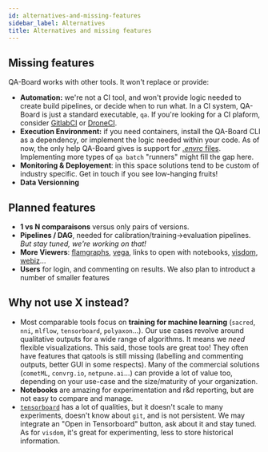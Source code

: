 ```yaml
---
id: alternatives-and-missing-features
sidebar_label: Alternatives
title: Alternatives and missing features
---
```



## Missing features
QA-Board works with other tools. It won't replace or provide:
- **Automation:** we're not a CI tool, and won't provide logic needed to create build pipelines, or decide when to run what. In a CI system, QA-Board is just a standard executable, `qa`. If you're looking for a CI plaform, consider [GitlabCI](https://docs.gitlab.com/ee/ci/) or [DroneCI](https://github.com/drone/drone).
- **Execution Environment:** if you need containers, install the QA-Board CLI as a dependency, or implement the logic needed within your code. As of now, the only help QA-Board gives is support for [*.envrc* files](https://direnv.net/). Implementing more types of `qa batch` "runners" might fill the gap here.
- **Monitoring & Deployement**: in this space solutions tend to be custom of industry specific. Get in touch if you see low-hanging fruits!
- **Data Versionning**

## Planned features
- **1 vs N comparaisons** versus only pairs of versions.
- **Pipelines / DAG**, needed for calibration/training->evaluation pipelines. *But stay tuned, we're working on that!*
- **More Viewers**: [flamgraphs](http://www.brendangregg.com/FlameGraphs/cpuflamegraphs.html), [vega](https://vega.github.io/vega/), links to open with notebooks, [visdom](https://github.com/facebookresearch/visdom), [webiz](https://webviz.io/)...
- **Users** for login, and commenting on results.
We also plan to introduct a number of smaller features

## Why not use X instead?
- Most comparable tools focus on **training for machine learning** (`sacred`, `nni`, `mlflow`, `tensorboard`, `polyaxon`...). Our use cases revolve around qualitative outputs for a wide range of algorithms. It means we *need* flexible visualizations. This said, those tools are great too! They often have features that qatools is still missing (labelling and commenting outputs, better GUI in some respects). Many of the commercial solutions (`cometML`, `convrg.io`, `netpune.ai`...) can provide a lot of value too, depending on your use-case  and the size/maturity of your organization.
- **Notebooks** are amazing for experimentation and r&d reporting, but are not easy to compare and manage. 
- [`tensorboard`](https://www.tensorflow.org/tensorboard) has a lot of qualities, but it doesn't scale to many experiments, doesn't know about `git`, and is not persistent. We may integrate an "Open in Tensorboard" button, ask about it and stay tuned. As for `visdom`, it's great for experimenting, less to store historical information.
